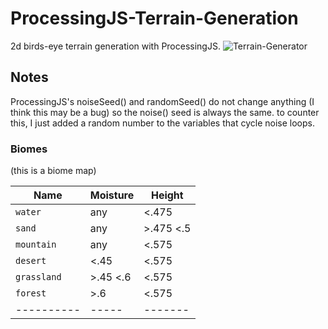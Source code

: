 # ProcessingJS-Terrain-Generation
2d birds-eye terrain generation with ProcessingJS.
![Terrain-Generator](https://user-images.githubusercontent.com/50847107/61155398-f2b7c600-a544-11e9-9793-473b121add6a.png)

## Notes
ProcessingJS's noiseSeed() and randomSeed() do not change anything (I think this may be a bug) so the noise() seed is always the same. to counter this, I just added a random number to the variables that cycle noise loops.

### Biomes
(this is a biome map)


| Name | Moisture | Height |
|------|----------|--------|
| `water` | any | <.475 |
| `sand` | any | >.475 <.5 |
| `mountain` | any | <.575 |
| `desert` | <.45 | <.575 |
| `grassland` | >.45 <.6 | <.575 |
| `forest` | >.6 | <.575 |
|----------|-----|-------|
